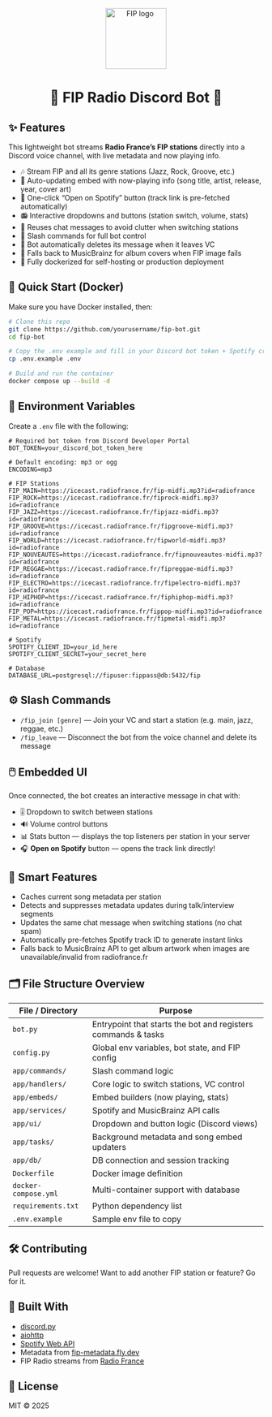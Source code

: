 <p align="center">
  <img src="https://upload.wikimedia.org/wikipedia/commons/thumb/1/16/FIP_logo_2021.svg/500px-FIP_logo_2021.svg.png?20220106124710" width="120px" alt="FIP logo">
</p>

<h1 align="center">🎵 FIP Radio Discord Bot 🎵</h1>

## ✨ Features

This lightweight bot streams **Radio France’s FIP stations** directly into a Discord voice channel, with live metadata and now playing info.

- 🎶 Stream FIP and all its genre stations (Jazz, Rock, Groove, etc.)
- 🧠 Auto-updating embed with now-playing info (song title, artist, release, year, cover art)
- 🔗 One-click “Open on Spotify” button (track link is pre-fetched automatically)
- 📻 Interactive dropdowns and buttons (station switch, volume, stats)
- 💬 Reuses chat messages to avoid clutter when switching stations
- 📡 Slash commands for full bot control
- 🧹 Bot automatically deletes its message when it leaves VC
- 🎨 Falls back to MusicBrainz for album covers when FIP image fails
- 🐳 Fully dockerized for self-hosting or production deployment

## 🚀 Quick Start (Docker)

Make sure you have Docker installed, then:

```bash
# Clone this repo
git clone https://github.com/yourusername/fip-bot.git
cd fip-bot

# Copy the .env example and fill in your Discord bot token + Spotify creds
cp .env.example .env

# Build and run the container
docker compose up --build -d
```

## 🔧 Environment Variables

Create a `.env` file with the following:

```env
# Required bot token from Discord Developer Portal
BOT_TOKEN=your_discord_bot_token_here

# Default encoding: mp3 or ogg
ENCODING=mp3

# FIP Stations
FIP_MAIN=https://icecast.radiofrance.fr/fip-midfi.mp3?id=radiofrance
FIP_ROCK=https://icecast.radiofrance.fr/fiprock-midfi.mp3?id=radiofrance
FIP_JAZZ=https://icecast.radiofrance.fr/fipjazz-midfi.mp3?id=radiofrance
FIP_GROOVE=https://icecast.radiofrance.fr/fipgroove-midfi.mp3?id=radiofrance
FIP_WORLD=https://icecast.radiofrance.fr/fipworld-midfi.mp3?id=radiofrance
FIP_NOUVEAUTES=https://icecast.radiofrance.fr/fipnouveautes-midfi.mp3?id=radiofrance
FIP_REGGAE=https://icecast.radiofrance.fr/fipreggae-midfi.mp3?id=radiofrance
FIP_ELECTRO=https://icecast.radiofrance.fr/fipelectro-midfi.mp3?id=radiofrance
FIP_HIPHOP=https://icecast.radiofrance.fr/fiphiphop-midfi.mp3?id=radiofrance
FIP_POP=https://icecast.radiofrance.fr/fippop-midfi.mp3?id=radiofrance
FIP_METAL=https://icecast.radiofrance.fr/fipmetal-midfi.mp3?id=radiofrance

# Spotify
SPOTIFY_CLIENT_ID=your_id_here
SPOTIFY_CLIENT_SECRET=your_secret_here

# Database
DATABASE_URL=postgresql://fipuser:fippass@db:5432/fip
```

## ⚙️ Slash Commands

- `/fip_join [genre]` — Join your VC and start a station (e.g. main, jazz, reggae, etc.)
- `/fip_leave` — Disconnect the bot from the voice channel and delete its message

## 🖱️ Embedded UI

Once connected, the bot creates an interactive message in chat with:

- 🎚 Dropdown to switch between stations
- 🔊 Volume control buttons
- 📊 Stats button — displays the top listeners per station in your server
- 🎧 **Open on Spotify** button — opens the track link directly!

## 🧠 Smart Features

- Caches current song metadata per station
- Detects and suppresses metadata updates during talk/interview segments
- Updates the same chat message when switching stations (no chat spam)
- Automatically pre-fetches Spotify track ID to generate instant links
- Falls back to MusicBrainz API to get album artwork when images are unavailable/invalid from radiofrance.fr

## 🗂️ File Structure Overview

| File / Directory                   | Purpose                                                                 |
|----------------------------------|-------------------------------------------------------------------------|
| `bot.py`                         | Entrypoint that starts the bot and registers commands & tasks          |
| `config.py`                      | Global env variables, bot state, and FIP config                        |
| `app/commands/`                  | Slash command logic                                                    |
| `app/handlers/`                  | Core logic to switch stations, VC control                              |
| `app/embeds/`                    | Embed builders (now playing, stats)                                    |
| `app/services/`                  | Spotify and MusicBrainz API calls                                      |
| `app/ui/`                        | Dropdown and button logic (Discord views)                              |
| `app/tasks/`                     | Background metadata and song embed updaters                            |
| `app/db/`                        | DB connection and session tracking                                     |
| `Dockerfile`                     | Docker image definition                                                |
| `docker-compose.yml`            | Multi-container support with database                                  |
| `requirements.txt`              | Python dependency list                                                 |
| `.env.example`                  | Sample env file to copy                                                |

## 🛠️ Contributing

Pull requests are welcome! Want to add another FIP station or feature? Go for it.

## 🧠 Built With

- [discord.py](https://github.com/Rapptz/discord.py)
- [aiohttp](https://docs.aiohttp.org/)
- [Spotify Web API](https://developer.spotify.com/documentation/web-api/)
- Metadata from [fip-metadata.fly.dev](https://fip-metadata.fly.dev/)
- FIP Radio streams from [Radio France](https://www.radiofrance.fr/fip)

## 📄 License

MIT © 2025
